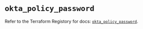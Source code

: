 # `okta_policy_password`

Refer to the Terraform Registory for docs: [`okta_policy_password`](https://registry.terraform.io/providers/okta/okta/4.6.2/docs/resources/policy_password).
